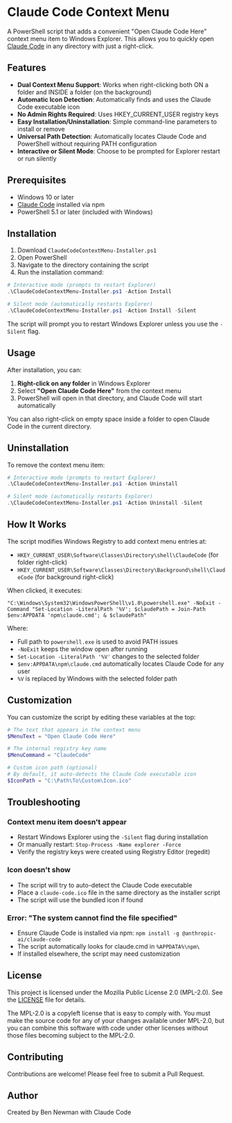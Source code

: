 # Claude Code Context Menu

A PowerShell script that adds a convenient "Open Claude Code Here" context menu item to Windows Explorer. This allows you to quickly open [Claude Code](https://claude.ai/claude-code) in any directory with just a right-click.

## Features

- **Dual Context Menu Support**: Works when right-clicking both ON a folder and INSIDE a folder (on the background)
- **Automatic Icon Detection**: Automatically finds and uses the Claude Code executable icon
- **No Admin Rights Required**: Uses HKEY_CURRENT_USER registry keys
- **Easy Installation/Uninstallation**: Simple command-line parameters to install or remove
- **Universal Path Detection**: Automatically locates Claude Code and PowerShell without requiring PATH configuration
- **Interactive or Silent Mode**: Choose to be prompted for Explorer restart or run silently

## Prerequisites

- Windows 10 or later
- [Claude Code](https://claude.ai/claude-code) installed via npm
- PowerShell 5.1 or later (included with Windows)

## Installation

1. Download `ClaudeCodeContextMenu-Installer.ps1`
2. Open PowerShell
3. Navigate to the directory containing the script
4. Run the installation command:

```powershell
# Interactive mode (prompts to restart Explorer)
.\ClaudeCodeContextMenu-Installer.ps1 -Action Install

# Silent mode (automatically restarts Explorer)
.\ClaudeCodeContextMenu-Installer.ps1 -Action Install -Silent
```

The script will prompt you to restart Windows Explorer unless you use the `-Silent` flag.

## Usage

After installation, you can:

1. **Right-click on any folder** in Windows Explorer
2. Select **"Open Claude Code Here"** from the context menu
3. PowerShell will open in that directory, and Claude Code will start automatically

You can also right-click on empty space inside a folder to open Claude Code in the current directory.

## Uninstallation

To remove the context menu item:

```powershell
# Interactive mode (prompts to restart Explorer)
.\ClaudeCodeContextMenu-Installer.ps1 -Action Uninstall

# Silent mode (automatically restarts Explorer)
.\ClaudeCodeContextMenu-Installer.ps1 -Action Uninstall -Silent
```

## How It Works

The script modifies Windows Registry to add context menu entries at:

- `HKEY_CURRENT_USER\Software\Classes\Directory\shell\ClaudeCode` (for folder right-click)
- `HKEY_CURRENT_USER\Software\Classes\Directory\Background\shell\ClaudeCode` (for background right-click)

When clicked, it executes:
```
"C:\Windows\System32\WindowsPowerShell\v1.0\powershell.exe" -NoExit -Command "Set-Location -LiteralPath '%V'; $claudePath = Join-Path $env:APPDATA 'npm\claude.cmd'; & $claudePath"
```

Where:
- Full path to `powershell.exe` is used to avoid PATH issues
- `-NoExit` keeps the window open after running
- `Set-Location -LiteralPath '%V'` changes to the selected folder
- `$env:APPDATA\npm\claude.cmd` automatically locates Claude Code for any user
- `%V` is replaced by Windows with the selected folder path

## Customization

You can customize the script by editing these variables at the top:

```powershell
# The text that appears in the context menu
$MenuText = "Open Claude Code Here"

# The internal registry key name
$MenuCommand = "ClaudeCode"

# Custom icon path (optional)
# By default, it auto-detects the Claude Code executable icon
$IconPath = "C:\Path\To\Custom\Icon.ico"
```

## Troubleshooting

### Context menu item doesn't appear
- Restart Windows Explorer using the `-Silent` flag during installation
- Or manually restart: `Stop-Process -Name explorer -Force`
- Verify the registry keys were created using Registry Editor (regedit)

### Icon doesn't show
- The script will try to auto-detect the Claude Code executable
- Place a `claude-code.ico` file in the same directory as the installer script
- The script will use the bundled icon if found

### Error: "The system cannot find the file specified"
- Ensure Claude Code is installed via npm: `npm install -g @anthropic-ai/claude-code`
- The script automatically looks for claude.cmd in `%APPDATA%\npm\`
- If installed elsewhere, the script may need customization

## License

This project is licensed under the Mozilla Public License 2.0 (MPL-2.0). See the [LICENSE](LICENSE) file for details.

The MPL-2.0 is a copyleft license that is easy to comply with. You must make the source code for any of your changes available under MPL-2.0, but you can combine this software with code under other licenses without those files becoming subject to the MPL-2.0.

## Contributing

Contributions are welcome! Please feel free to submit a Pull Request.

## Author

Created by Ben Newman with Claude Code
